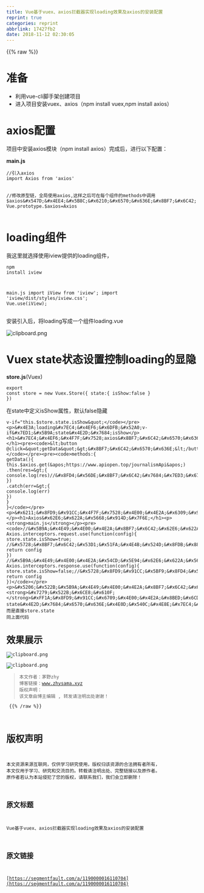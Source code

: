 ```yaml
---
title: Vue基于vuex、axios拦截器实现loading效果及axios的安装配置
reprint: true
categories: reprint
abbrlink: 17427fb2
date: 2018-11-12 02:30:05
---
```


{{% raw %}}
<h1>&#x51C6;&#x5907;</h1><ul><li>&#x5229;&#x7528;vue-cli&#x811A;&#x624B;&#x67B6;&#x521B;&#x5EFA;&#x9879;&#x76EE;</li><li>&#x8FDB;&#x5165;&#x9879;&#x76EE;&#x5B89;&#x88C5;vuex&#x3001;axios&#xFF08;npm install vuex,npm install axios&#xFF09;</li></ul><h1>axios&#x914D;&#x7F6E;</h1><p>&#x9879;&#x76EE;&#x4E2D;&#x5B89;&#x88C5;axios&#x6A21;&#x5757;&#xFF08;npm install axios&#xFF09;&#x5B8C;&#x6210;&#x540E;&#xFF0C;&#x8FDB;&#x884C;&#x4EE5;&#x4E0B;&#x914D;&#x7F6E;&#xFF1A;</p><p><strong>main.js</strong></p><pre><code>//&#x5F15;&#x5165;axios
import Axios from &apos;axios&apos;

//&#x4FEE;&#x6539;&#x539F;&#x578B;&#x94FE;&#xFF0C;&#x5168;&#x5C40;&#x4F7F;&#x7528;axios,&#x8FD9;&#x6837;&#x4E4B;&#x540E;&#x53EF;&#x5728;&#x6BCF;&#x4E2A;&#x7EC4;&#x4EF6;&#x7684;methods&#x4E2D;&#x8C03;&#x7528;$axios&#x547D;&#x4EE4;&#x5B8C;&#x6210;&#x6570;&#x636E;&#x8BF7;&#x6C42;
Vue.prototype.$axios=Axios 
</code></pre><h1>loading&#x7EC4;&#x4EF6;</h1><p>&#x6211;&#x8FD9;&#x91CC;&#x5C31;&#x9009;&#x62E9;&#x4F7F;&#x7528;iview&#x63D0;&#x4F9B;&#x7684;loading&#x7EC4;&#x4EF6;&#xFF0C;</p><pre><code>npm install iview

main.js
import iView from &apos;iview&apos;;
import &apos;iview/dist/styles/iview.css&apos;;
Vue.use(iView);</code></pre><p>&#x5B89;&#x88C5;&#x5F15;&#x5165;&#x540E;&#xFF0C;&#x5C06;loading&#x5199;&#x6210;&#x4E00;&#x4E2A;&#x7EC4;&#x4EF6;loading.vue</p><p><span class="img-wrap"><img data-src="/img/bVbfLbz?w=302&amp;h=136" src="https://static.alili.tech/img/bVbfLbz?w=302&amp;h=136" alt="clipboard.png" title="clipboard.png"></span></p><h1>Vuex state&#x72B6;&#x6001;&#x8BBE;&#x7F6E;&#x63A7;&#x5236;loading&#x7684;&#x663E;&#x9690;</h1><p><strong>store.js</strong>(Vuex)</p><pre><code>export const store = new Vuex.Store({
    state:{
        isShow:false
    }
})</code></pre><p>&#x5728;state&#x4E2D;&#x5B9A;&#x4E49;isShow&#x5C5E;&#x6027;&#xFF0C;&#x9ED8;&#x8BA4;false&#x9690;&#x85CF;</p><pre><code>v-if=&quot;this.$store.state.isShow&quot;</code></pre><p>&#x4E3A;loading&#x7EC4;&#x4EF6;&#x6DFB;&#x52A0;v-if&#x7ED1;&#x5B9A;state&#x4E2D;&#x7684;isShow</p><h1>&#x7EC4;&#x4EF6;&#x4F7F;&#x7528;axios&#x8BF7;&#x6C42;&#x6570;&#x636E;</h1><pre><code>&lt;button @click=&quot;getData&quot;&gt;&#x8BF7;&#x6C42;&#x6570;&#x636E;&lt;/button&gt;</code></pre><pre><code>methods:{
        getData(){
            this.$axios.get(&apos;https://www.apiopen.top/journalismApi&apos;)
            .then(res=&gt;{
                console.log(res)//&#x8FD4;&#x56DE;&#x8BF7;&#x6C42;&#x7684;&#x7ED3;&#x679C;
            })
            .catch(err=&gt;{
                console.log(err)
            })
        }
    }</code></pre><p>&#x6211;&#x8FD9;&#x91CC;&#x4F7F;&#x7528;&#x4E00;&#x4E2A;&#x6309;&#x94AE;&#x8FDB;&#x884C;&#x89E6;&#x53D1;&#x4E8B;&#x4EF6;&#xFF0C;&#x5229;&#x7528;get&#x8BF7;&#x6C42;&#x7F51;&#x4E0A;&#x968F;&#x4FBF;&#x627E;&#x7684;&#x4E00;&#x4E2A;api&#x63A5;&#x53E3;,.then&#x4E2D;&#x8FD4;&#x56DE;&#x8BF7;&#x6C42;&#x7684;&#x6574;&#x4E2A;&#x7ED3;&#x679C;&#xFF08;&#x4E0D;&#x4EC5;&#x4EC5;&#x5305;&#x62EC;&#x6570;&#x636E;&#xFF09;</p><h1>Axios&#x62E6;&#x622A;&#x5668;&#x914D;&#x7F6E;</h1><p><strong>main.js</strong></p><pre><code>//&#x5B9A;&#x4E49;&#x4E00;&#x4E2A;&#x8BF7;&#x6C42;&#x62E6;&#x622A;&#x5668;
Axios.interceptors.request.use(function(config){
  store.state.isShow=true; //&#x5728;&#x8BF7;&#x6C42;&#x53D1;&#x51FA;&#x4E4B;&#x524D;&#x8FDB;&#x884C;&#x4E00;&#x4E9B;&#x64CD;&#x4F5C;
  return config
})
//&#x5B9A;&#x4E49;&#x4E00;&#x4E2A;&#x54CD;&#x5E94;&#x62E6;&#x622A;&#x5668;
Axios.interceptors.response.use(function(config){
  store.state.isShow=false;//&#x5728;&#x8FD9;&#x91CC;&#x5BF9;&#x8FD4;&#x56DE;&#x7684;&#x6570;&#x636E;&#x8FDB;&#x884C;&#x5904;&#x7406;
  return config
})</code></pre><p>&#x5206;&#x522B;&#x5B9A;&#x4E49;&#x4E00;&#x4E2A;&#x8BF7;&#x6C42;&#x62E6;&#x622A;&#x5668;&#xFF08;&#x8BF7;&#x6C42;&#x5F00;&#x59CB;&#x65F6;&#x6267;&#x884C;&#x67D0;&#x4E9B;&#x64CD;&#x4F5C;&#xFF09;&#x3001;&#x54CD;&#x5E94;&#x62E6;&#x622A;&#x5668;&#xFF08;&#x63A5;&#x53D7;&#x5230;&#x6570;&#x636E;&#x540E;&#x6267;&#x884C;&#x67D0;&#x4E9B;&#x64CD;&#x4F5C;&#xFF09;&#xFF0C;&#x4E4B;&#x95F4;&#x5206;&#x522B;&#x8BBE;&#x7F6E;&#x62E6;&#x622A;&#x65F6;&#x6267;&#x884C;&#x7684;&#x64CD;&#x4F5C;&#xFF0C;&#x6539;&#x53D8;state&#x5185;isShow&#x7684;&#x5E03;&#x5C14;&#x503C;&#x4ECE;&#x800C;&#x63A7;&#x5236;loading&#x7EC4;&#x4EF6;&#x5728;&#x89E6;&#x53D1;&#x8BF7;&#x6C42;&#x6570;&#x636E;&#x5F00;&#x59CB;&#x65F6;&#x663E;&#x793A;loading&#xFF0C;&#x8FD4;&#x56DE;&#x6570;&#x636E;&#x65F6;&#x9690;&#x85CF;loading<br><strong>&#x7279;&#x522B;&#x6CE8;&#x610F;</strong>&#xFF1A;&#x8FD9;&#x91CC;&#x6709;&#x4E00;&#x4E2A;&#x8BED;&#x6CD5;&#x5751;&#xFF08;&#x6211;&#x53EF;&#x662F;&#x6765;&#x6765;&#x56DE;&#x56DE;&#x8E29;&#x4E86;&#x4E0D;&#x5C11;&#x6B21;&#xFF09;main.js&#x4E2D;&#x8C03;&#x53D6;&#x3001;&#x64CD;&#x4F5C;vuex state&#x4E2D;&#x7684;&#x6570;&#x636E;&#x4E0D;&#x540C;&#x4E8E;&#x7EC4;&#x4EF6;&#x4E2D;&#x7684;this.$store.state&#xFF0C;&#x800C;&#x662F;&#x76F4;&#x63A5;store.state &#x540C;&#x4E0A;&#x9762;&#x4EE3;&#x7801;</p><h1>&#x6548;&#x679C;&#x5C55;&#x793A;</h1><p><span class="img-wrap"><img data-src="/img/bVbfLhX?w=1212&amp;h=235" src="https://static.alili.tech/img/bVbfLhX?w=1212&amp;h=235" alt="clipboard.png" title="clipboard.png"></span></p><p><span class="img-wrap"><img data-src="/img/bVbfLhz?w=1310&amp;h=351" src="https://static.alili.tech/img/bVbfLhz?w=1310&amp;h=351" alt="clipboard.png" title="clipboard.png"></span></p><blockquote>&#x672C;&#x6587;&#x4F5C;&#x8005;&#xFF1A;&#x8305;&#x91CE;zhy<br>&#x535A;&#x5BA2;&#x94FE;&#x63A5;&#xFF1A;www.zhysama.xyz<br>&#x7248;&#x6743;&#x58F0;&#x660E;&#xFF1A; &#x8BE5;&#x6587;&#x7AE0;&#x7531;&#x535A;&#x4E3B;&#x7F16;&#x8F91; , &#x8F6C;&#x53D1;&#x8BF7;&#x6CE8;&#x660E;&#x51FA;&#x5904;&#x8C22;&#x8C22;&#xFF01;</blockquote>
{{% /raw %}}

# 版权声明
本文资源来源互联网，仅供学习研究使用，版权归该资源的合法拥有者所有，
本文仅用于学习、研究和交流目的。转载请注明出处、完整链接以及原作者。
原作者若认为本站侵犯了您的版权，请联系我们，我们会立即删除！

## 原文标题
Vue基于vuex、axios拦截器实现loading效果及axios的安装配置

## 原文链接
[https://segmentfault.com/a/1190000016110704](https://segmentfault.com/a/1190000016110704)

